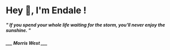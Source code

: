 <h1 title="head"> Hey 👋, I'm Endale !</h1>

**<h5><i>" If you spend your whole life waiting for the storm, you'll never enjoy the sunshine. "</i></h5>**

*<b>___ Morris West ___</b>*
